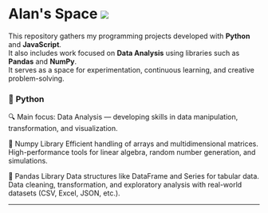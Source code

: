 # Alan's Space <a href="https://www.linkedin.com/in/allanpxao/?locale=en_US" target="_blank"><img loading="lazy" src="https://img.shields.io/badge/-LinkedIn-%230077B5?style=for-the-badge&logo=linkedin&logoColor=white" target="_blank"></a>  

This repository gathers my programming projects developed with **Python** and **JavaScript**.  
It also includes work focused on **Data Analysis** using libraries such as **Pandas** and **NumPy**.  
It serves as a space for experimentation, continuous learning, and creative problem-solving.

### 🐍 **Python** 

🔍 Main focus: Data Analysis — developing skills in data manipulation, transformation, and visualization.

📘 Numpy Library 
Efficient handling of arrays and multidimensional matrices.  
High-performance tools for linear algebra, random number generation, and simulations.

📙 Pandas Library 
Data structures like DataFrame and Series for tabular data.  
Data cleaning, transformation, and exploratory analysis with real-world datasets (CSV, Excel, JSON, etc.).
___________________________________________________________________________________________________________________________________________
